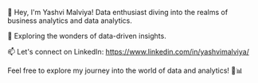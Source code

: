 
👋 Hey, I'm Yashvi Malviya! Data enthusiast diving into the realms of business analytics and data analytics.

👀 Exploring the wonders of data-driven insights.

📫 Let's connect on LinkedIn: https://www.linkedin.com/in/yashvimalviya/

Feel free to explore my journey into the world of data and analytics! 🚀📊
